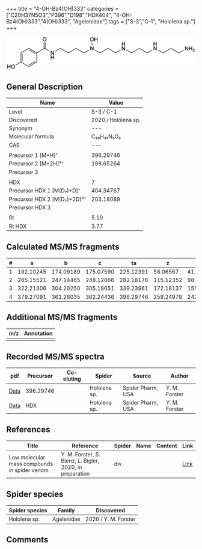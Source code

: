 +++
title = "4-OH-Bz4(OH)333"
categories = ["C20H37N5O3","P396","D198","HDX404",
"4-OH-Bz4(OH)333","4(OH)333",
"Agelenidae"]
tags = ["S-3","C-1",
"Hololena sp."]
+++

![](/img/4-OH-Bz4(OH)333.png)

## General Description

| Name                       | Value              |
|----------------------------|--------------------|
| Level                      | S-3 / C-1          |
| Discovered                 | 2020 / Hololena sp. |
| Synonym                    | ---                |
| Molecular formula          | C₂₀H₃₇N₅O₃                   |
| CAS                        | ---                |
|                            |                    |
| Precursor 1 [M+H]⁺          | 396.29746        |
| Precursor 2 [M+2H]²⁺        | 198.65264        |
| Precursor 3                 |                  |
|                             |                  |
| HDX                         | 7                |
| Precursor HDX 1 [M(D₇)+D]⁺   | 404.34767        |
| Precursor HDX 2 [M(D₇)+2D]²⁺ | 203.18089        |
| Precursor HDX 3             |                  |
|                            |                    |
| Rt                         | 5.10                   |
| Rt HDX                     | 3.77                   |

## Calculated MS/MS fragments

| # | a         | b         | c         | ta        | z         | y         | tz        |
|---|-----------|-----------|-----------|-----------|-----------|-----------|-----------|
| 1 | 192.10245 | 174.09189 | 175.07590 | 225.12391 | 58.06567 | 41.03912 | 75.09222 |
| 2 | 265.15521 | 247.14465 | 248.12866 | 282.18176 | 115.12352 | 98.09697 | 132.15007 |
| 3 | 322.21306 | 304.20250 | 305.18651 | 339.23961 | 172.18137 | 155.15482 | 205.20283 |
| 4 | 379.27091 | 361.26035 | 362.24436 | 396.29746 | 259.24978 | 242.22323 | 276.27633 |

## Additional MS/MS fragments

| m/z | Annotation |
|-----|------------|
|     |            |

## Recorded MS/MS spectra

| pdf                                             | Precursor | Co-eluting | Spider      | Source                       | Author        |
|-------------------------------------------------|-----------|------------|-------------|------------------------------|---------------|
| [Data](/pdf/Hololena-sp/396_4-OH-Bz4(OH)333_Ho-sp.pdf) | 396.29746 |           | Hololena sp. | Spider Pharm, USA | Y. M. Forster |
| [Data](/pdf/Hololena-sp/396_4-OH-Bz4(OH)333_Ho-sp_HDX.pdf) | HDX |           | Hololena sp. | Spider Pharm, USA | Y. M. Forster |


## References

| Title | Reference | Spider | Name | Content | Link |
|-------|-----------|--------|------|---------|------|
| Low molecular mass compounds in spider venom      | Y. M. Forster, S. Bienz, L. Bigler, 2020, in preparation          | div.       |   |   | [Link](unknown) |

## Spider species

| Spider species     | Family     | Discovered           |
|--------------------|------------|----------------------|
| Hololena sp.       | Agelenidae | 2020 / Y. M. Forster |


## Comments